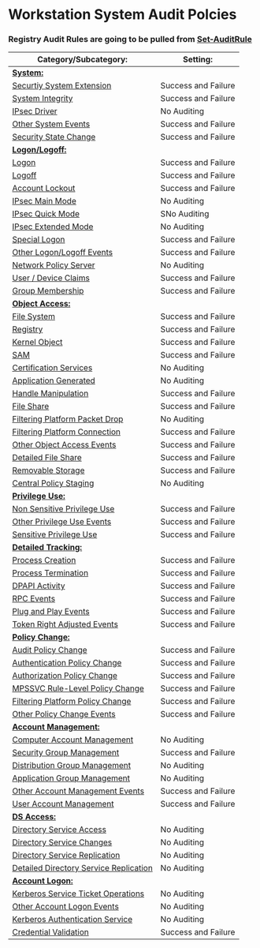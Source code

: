 # Workstation System Audit Polcies
### Registry Audit Rules are going to be pulled from [Set-AuditRule](https://github.com/hunters-forge/Set-AuditRule)

|	Category/Subcategory: | Setting: |
|	----------------	|	----------------	|
|	<strong>[System:](https://docs.microsoft.com/en-us/windows/security/threat-protection/auditing/advanced-security-audit-policy-settings)</strong>	|
|	[Securtiy System Extension](https://docs.microsoft.com/en-us/windows/security/threat-protection/auditing/audit-security-system-extension)	|	 Success and Failure	|		
|	[System Integrity](https://docs.microsoft.com/en-us/windows/security/threat-protection/auditing/audit-system-integrity)	|	Success and Failure	|	
|	[IPsec Driver](https://docs.microsoft.com/en-us/windows/security/threat-protection/auditing/audit-ipsec-driver)	|	No Auditing	|		
|	[Other System Events](https://docs.microsoft.com/en-us/windows/security/threat-protection/auditing/audit-other-system-events) |	Success and Failure	|		
|	[Security State Change](https://docs.microsoft.com/en-us/windows/security/threat-protection/auditing/audit-security-state-change)	|	Success and Failure	|
|<strong>[Logon/Logoff:](https://docs.microsoft.com/en-us/windows/security/threat-protection/auditing/advanced-security-audit-policy-settings)</strong>|		
|[Logon](https://docs.microsoft.com/en-us/windows/security/threat-protection/auditing/audit-logon)|Success and Failure|		
|[Logoff](https://docs.microsoft.com/en-us/windows/security/threat-protection/auditing/audit-other-logonlogoff-events)|Success and Failure|		
|[Account Lockout](https://docs.microsoft.com/en-us/windows/security/threat-protection/auditing/audit-account-lockout)|Success and Failure|			
|[IPsec Main Mode](https://docs.microsoft.com/en-us/windows/security/threat-protection/auditing/audit-ipsec-main-mode) |No Auditing|		
|[IPsec Quick Mode](https://docs.microsoft.com/en-us/windows/security/threat-protection/auditing/audit-ipsec-quick-mode)|SNo Auditing|	
|[IPsec Extended Mode](https://docs.microsoft.com/en-us/windows/security/threat-protection/auditing/audit-ipsec-quick-mode)|No Auditing|	
|[Special Logon](https://docs.microsoft.com/en-us/windows/security/threat-protection/auditing/audit-special-logon)|Success and Failure|		
|[Other Logon/Logoff Events](https://docs.microsoft.com/en-us/windows/security/threat-protection/auditing/audit-other-logonlogoff-events)|Success and Failure|	
|[Network Policy Server](https://docs.microsoft.com/en-us/windows/security/threat-protection/auditing/audit-network-policy-server)|No Auditing|			
|[User / Device Claims](https://docs.microsoft.com/en-us/windows/security/threat-protection/auditing/audit-user-device-claims)|Success and Failure|			
|[Group Membership](https://docs.microsoft.com/en-us/windows/security/threat-protection/auditing/audit-group-membership)|Success and Failure|				
|<strong>[Object Access:](https://docs.microsoft.com/en-us/windows/security/threat-protection/auditing/advanced-security-audit-policy-settings)</strong>|					
|[File System](https://docs.microsoft.com/en-us/windows/security/threat-protection/auditing/audit-file-system)|Success and Failure|	
|[Registry](https://docs.microsoft.com/en-us/windows/security/threat-protection/auditing/audit-registry)|Success and Failure|	
|[Kernel Object](https://docs.microsoft.com/en-us/windows/security/threat-protection/auditing/audit-kernel-object)|Success and Failure|			
|[SAM](https://docs.microsoft.com/en-us/windows/security/threat-protection/auditing/audit-sam)|Success and Failure|
|[Certification Services](https://docs.microsoft.com/en-us/windows/security/threat-protection/auditing/audit-certification-services)|No Auditing|
|[Application Generated](https://docs.microsoft.com/en-us/windows/security/threat-protection/auditing/audit-application-generated)|No Auditing|
|[Handle Manipulation](https://docs.microsoft.com/en-us/windows/security/threat-protection/auditing/audit-handle-manipulation)|Success and Failure|
|[File Share](https://docs.microsoft.com/en-us/windows/security/threat-protection/auditing/audit-file-share)|Success and Failure|
|[Filtering Platform Packet Drop](https://docs.microsoft.com/en-us/windows/security/threat-protection/auditing/audit-filtering-platform-packet-drop)|No Auditing|
|[Filtering Platform Connection](https://docs.microsoft.com/en-us/windows/security/threat-protection/auditing/audit-filtering-platform-connection)|Success and Failure|
|[Other Object Access Events](https://docs.microsoft.com/en-us/windows/security/threat-protection/auditing/audit-other-object-access-events)|Success and Failure|
|[Detailed File Share](https://docs.microsoft.com/en-us/windows/security/threat-protection/auditing/audit-detailed-file-share)|Success and Failure|
|[Removable Storage](https://docs.microsoft.com/en-us/windows/security/threat-protection/auditing/audit-removable-storage)|Success and Failure|
|[Central Policy Staging](https://docs.microsoft.com/en-us/windows/security/threat-protection/auditing/audit-central-access-policy-staging)|No Auditing|	
|<strong>[Privilege Use:](https://docs.microsoft.com/en-us/windows/security/threat-protection/auditing/advanced-security-audit-policy-settings)</strong>|	
|[Non Sensitive Privilege Use](https://docs.microsoft.com/en-us/windows/security/threat-protection/auditing/audit-non-sensitive-privilege-use)|Success and Failure|		
|[Other Privilege Use Events](https://docs.microsoft.com/en-us/windows/security/threat-protection/auditing/audit-other-privilege-use-events)|Success and Failure|		
|[Sensitive Privilege Use](https://docs.microsoft.com/en-us/windows/security/threat-protection/auditing/audit-sensitive-privilege-use)|Success and Failure|				
|<strong>[Detailed Tracking:](https://docs.microsoft.com/en-us/windows/security/threat-protection/auditing/advanced-security-audit-policy-settings)</strong>|			
|[Process Creation](https://docs.microsoft.com/en-us/windows/security/threat-protection/auditing/audit-process-creation)|Success and Failure|		
|[Process Termination](https://docs.microsoft.com/en-us/windows/security/threat-protection/auditing/audit-process-termination)|Success and Failure|			
|[DPAPI Activity](https://docs.microsoft.com/en-us/windows/security/threat-protection/auditing/audit-dpapi-activity)|Success and Failure|		
|[RPC Events](https://docs.microsoft.com/en-us/windows/security/threat-protection/auditing/audit-rpc-events)|Success and Failure|	
|[Plug and Play Events](https://docs.microsoft.com/en-us/windows/security/threat-protection/auditing/audit-pnp-activity)|Success and Failure|		
|[Token Right Adjusted Events](https://docs.microsoft.com/en-us/windows/security/threat-protection/auditing/event-4703)|Success and Failure|						
|<strong>[Policy Change:](https://docs.microsoft.com/en-us/windows/security/threat-protection/auditing/advanced-security-audit-policy-settings)</strong>|		
|[Audit Policy Change](https://docs.microsoft.com/en-us/windows/security/threat-protection/auditing/audit-audit-policy-change)|Success and Failure|		
|[Authentication Policy Change](https://docs.microsoft.com/en-us/windows/security/threat-protection/auditing/audit-authentication-policy-change)|Success and Failure|		
|[Authorization Policy Change](https://docs.microsoft.com/en-us/windows/security/threat-protection/auditing/audit-authorization-policy-change)|Success and Failure|		
|[MPSSVC Rule-Level Policy Change](https://docs.microsoft.com/en-us/windows/security/threat-protection/auditing/audit-mpssvc-rule-level-policy-change)|Success and Failure|		
|[Filtering Platform Policy Change](https://docs.microsoft.com/en-us/windows/security/threat-protection/auditing/audit-filtering-platform-policy-change)|Success and Failure|		
|[Other Policy Change Events](https://docs.microsoft.com/en-us/windows/security/threat-protection/auditing/audit-other-policy-change-events)|Success and Failure|			
|<strong>[Account Management:](https://docs.microsoft.com/en-us/windows/security/threat-protection/auditing/advanced-security-audit-policy-settings)</strong>|			
|[Computer Account Management](https://docs.microsoft.com/en-us/windows/security/threat-protection/auditing/audit-computer-account-management)|No Auditing|		
|[Security Group Management](https://docs.microsoft.com/en-us/windows/security/threat-protection/auditing/audit-security-group-management)|Success and Failure|		
|[Distribution Group Management](https://docs.microsoft.com/en-us/windows/security/threat-protection/auditing/audit-distribution-group-management)|No Auditing|		
|[Application Group Management](https://docs.microsoft.com/en-us/windows/security/threat-protection/auditing/audit-application-group-management)|No Auditing|		
|[Other Account Management Events](https://docs.microsoft.com/en-us/windows/security/threat-protection/auditing/audit-other-account-management-events)|Success and Failure|		
|[User Account Management](https://docs.microsoft.com/en-us/windows/security/threat-protection/auditing/audit-user-account-management)|Success and Failure|			
|<strong>[DS Access:](https://docs.microsoft.com/en-us/windows/security/threat-protection/auditing/advanced-security-audit-policy-settings)</strong>|
|[Directory Service Access](https://docs.microsoft.com/en-us/windows/security/threat-protection/auditing/audit-directory-service-access)|No Auditing|			
|[Directory Service Changes](https://docs.microsoft.com/en-us/windows/security/threat-protection/auditing/audit-directory-service-changes)|No Auditing|		
|[Directory Service Replication](https://docs.microsoft.com/en-us/windows/security/threat-protection/auditing/audit-directory-service-replication)|No Auditing|		
|[Detailed Directory Service Replication](https://docs.microsoft.com/en-us/windows/security/threat-protection/auditing/audit-detailed-directory-service-replication)|No Auditing|			
|<strong>[Account Logon:](https://docs.microsoft.com/en-us/windows/security/threat-protection/auditing/advanced-security-audit-policy-settings)</strong>|		
|[Kerberos Service Ticket Operations](https://docs.microsoft.com/en-us/windows/security/threat-protection/auditing/audit-kerberos-service-ticket-operations)|No Auditing|		
|[Other Account Logon Events](https://docs.microsoft.com/en-us/windows/security/threat-protection/auditing/audit-other-logonlogoff-events)|No Auditing|	
|[Kerberos Authentication Service](https://docs.microsoft.com/en-us/windows/security/threat-protection/auditing/audit-kerberos-authentication-service)|No Auditing|		
|[Credential Validation](https://docs.microsoft.com/en-us/windows/security/threat-protection/auditing/audit-credential-validation)|Success and Failure|		
